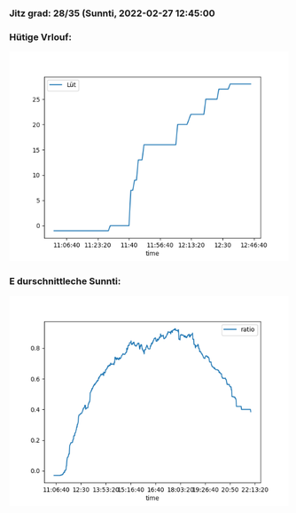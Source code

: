 ### Jitz grad: 28/35 (Sunnti, 2022-02-27 12:45:00

### Hütige Vrlouf:
![Graph](Today.png)

### E durschnittleche Sunnti:
![Graph](Sunnti.png)